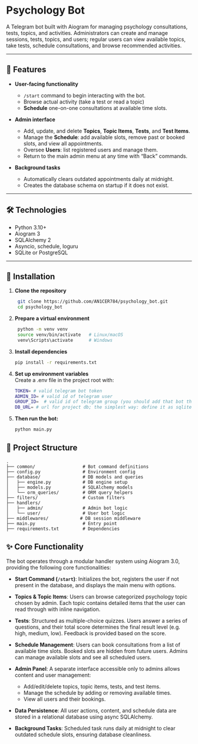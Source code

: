 # Psychology Bot

A Telegram bot built with Aiogram for managing psychology consultations, tests, topics, and activities. Administrators
can create and manage sessions, tests, topics, and users; regular users can view available topics, take tests, schedule
consultations, and browse recommended activities.

---

## 🔑 Features

- **User-facing functionality**  
  - `/start` command to begin interacting with the bot.  
  - Browse actual activity (take a test or read a topic)
  - **Schedule** one-on-one consultations at available time slots.

- **Admin interface**  
  - Add, update, and delete **Topics**, **Topic Items**, **Tests**, and **Test Items**.  
  - Manage the **Schedule**: add available slots, remove past or booked slots, and view all appointments.  
  - Oversee **Users**: list registered users and manage them.  
  - Return to the main admin menu at any time with “Back” commands.

- **Background tasks**  
  - Automatically clears outdated appointments daily at midnight.  
  - Creates the database schema on startup if it does not exist.

---

## 🛠️ Technologies

* Python 3.10+
* Aiogram 3
* SQLAlchemy 2
* Asyncio, schedule, loguru
* SQLite or PostgreSQL

---

## 🚀 Installation

1. **Clone the repository**
   ```bash
    git clone https://github.com/AN1CER784/psychology_bot.git
    cd psychology_bot
    ```
2. **Prepare a virtual environment**
   ```bash
    python -m venv venv
    source venv/bin/activate   # Linux/macOS
    venv\Scripts\activate      # Windows
    ```
3. **Install dependencies**
   ```bash
   pip install -r requirements.txt
    ```

4. **Set up environment variables**  
   Create a .env file in the project root with:
    ```bash
    TOKEN= # valid telegram bot token
    ADMIN_ID= # valid id of telegram user
    GROUP_ID=  # valid id of telegram group (you should add that bot there firstly and give it all corresponding previliges
    DB_URL= # url for project db; the simplest way: define it as sqlite+aiosqlite:///test.db
    ```

5. **Then run the bot:**
    ```bash
    python main.py
    ```

## 📁 Project Structure

```
.
├── common/                  # Bot command definitions
├── config.py                # Environment config
├── database/                # DB models and queries
│   ├── engine.py            # DB engine setup
│   ├── models.py            # SQLAlchemy models
│   └── orm_queries/         # ORM query helpers
├── filters/                 # Custom filters
├── handlers/               
│   ├── admin/               # Admin bot logic
│   └── user/                # User bot logic
├── middlewares/            # DB session middleware
├── main.py                  # Entry point
├── requirements.txt         # Dependencies
```

## ✨ Core Functionality

The bot operates through a modular handler system using Aiogram 3.0, providing the following core functionalities:

- **Start Command (`/start`)**: Initializes the bot, registers the user if not present in the database, and displays the main menu with options.

- **Topics & Topic Items**: Users can browse categorized psychology topic chosen by admin. Each topic contains detailed items that the user can read through with inline navigation.

- **Tests**: Structured as multiple-choice quizzes. Users answer a series of questions, and their total score determines the final result level (e.g. high, medium, low). Feedback is provided based on the score.

- **Schedule Management**: Users can book consultations from a list of available time slots. Booked slots are hidden from future users. Admins can manage available slots and see all scheduled users.

- **Admin Panel**: A separate interface accessible only to admins allows content and user management:
  - Add/edit/delete topics, topic items, tests, and test items.
  - Manage the schedule by adding or removing available times.
  - View all users and their bookings.

- **Data Persistence**: All user actions, content, and schedule data are stored in a relational database using async SQLAlchemy.

- **Background Tasks**: Scheduled task runs daily at midnight to clear outdated schedule slots, ensuring database cleanliness.

